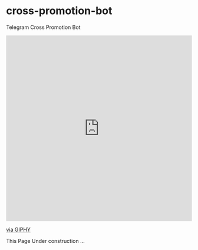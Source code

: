 # cross-promotion-bot
Telegram Cross Promotion Bot

<div style="width:100%;height:0;padding-bottom:100%;position:relative;"><iframe src="https://giphy.com/embed/itjMBVM4Nlzk5UOPgL" width="100%" height="100%" style="position:absolute" frameBorder="0" class="giphy-embed" allowFullScreen></iframe></div><p><a href="https://giphy.com/gifs/PlayLoveMonster-love-lm-monster-itjMBVM4Nlzk5UOPgL">via GIPHY</a></p>

This Page Under construction ... 
